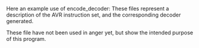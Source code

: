 Here an example use of encode_decoder:  These files represent a description of the AVR instruction set, and the corresponding decoder generated.

These file have not been used in anger yet, but show the intended purpose of this program.
